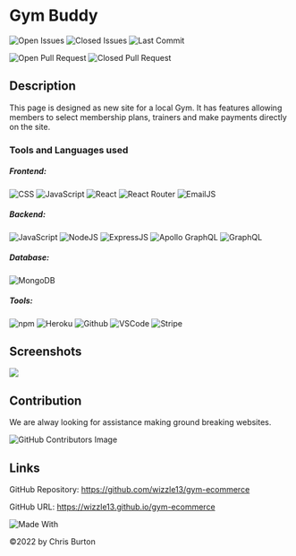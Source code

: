 
  # Gym Buddy
  

![Open Issues](https://img.shields.io/github/issues-raw/wizzle13/gym-ecommerce?style=plastic)
![Closed Issues](https://img.shields.io/github/issues-closed-raw/wizzle13/gym-ecommerce?label=Closed%20Issues&style=plastic)
![Last Commit](https://img.shields.io/github/last-commit/wizzle13/gym-ecommerce?style=plastic)

![Open Pull Request](https://img.shields.io/github/issues-pr/wizzle13/gym-ecommerce?style=plastic)
![Closed Pull Request](https://img.shields.io/github/issues-pr-closed/wizzle13/gym-ecommerce?style=plastic)
  
  ## Description
  This page is designed as new site for a local Gym. It has features allowing members to select membership plans, trainers and make payments directly on the site.

  ### Tools and Languages used
  ##### Frontend:
![CSS](https://img.shields.io/badge/CSS3-1572B6?style=plastic&logo=css3&logoColor=white)
![JavaScript](https://img.shields.io/badge/-JavaScript-F7DF1E?style=plastic&logo=Javascript&logoColor=white)
![React](https://img.shields.io/badge/React-20232A?style=plastic&logo=react&logoColor=61DAFB)
![React Router](https://img.shields.io/badge/React_Router-CA4245?style=plastic&logo=reactrouter&logoColor=61DAFB)
![EmailJS](https://img.shields.io/badge/EmailJS-1572B6?style=plastic&logo=EmailJS&logoColor=61DAFB)

  ##### Backend:
![JavaScript](https://img.shields.io/badge/-JavaScript-F7DF1E?style=plastic&logo=Javascript&logoColor=white)
![NodeJS](https://img.shields.io/badge/Node.js-43853D?style=plastic&logo=node.js&logoColor=white)
![ExpressJS](https://img.shields.io/badge/Express.js-404D59?style=plastic&logo=express&logoColor=white)
![Apollo GraphQL](https://img.shields.io/badge/Apollo_Graph_QL-311C87?style=plastic&logo=apollographql&logoColor=white)
![GraphQL](https://img.shields.io/badge/Graph_QL-E10098?style=plastic&logo=graphql&logoColor=white)


  ##### Database:
![MongoDB](https://img.shields.io/badge/MongoDB-4EA94B?style=plastic&logo=mongodb&logoColor=white)
  ##### Tools:
![npm](https://img.shields.io/badge/npm-CB3837?style=plastic&logo=npm&logoColor=white)
![Heroku](https://img.shields.io/badge/Heroku-430098?style=plastic&logo=heroku&logoColor=white)
![Github](https://img.shields.io/badge/GitHub-100000?plastic&logo=github&logoColor=white)
![VSCode](https://img.shields.io/badge/VSCode-007ACC?plastic&logo=visualstudiocode&logoColor=white)
![Stripe](https://img.shields.io/badge/Stripe-008CDD?style=plastic&logo=Stripe&logoColor=white)

  
  ## Screenshots
  <img src="./screenshot">

  ## Contribution
We are alway looking for assistance making ground breaking websites.

![GitHub Contributors Image](https://contrib.rocks/image?repo=wizzle13/gym-ecommerce)
    

  

  ## Links
  GitHub Repository: https://github.com/wizzle13/gym-ecommerce

  GitHub URL: https://wizzle13.github.io/gym-ecommerce


![Made With](https://img.shields.io/badge/Made%20with-Ultimate%20README%20Generator-blue?style=plastic)

  &copy;2022 by Chris Burton
